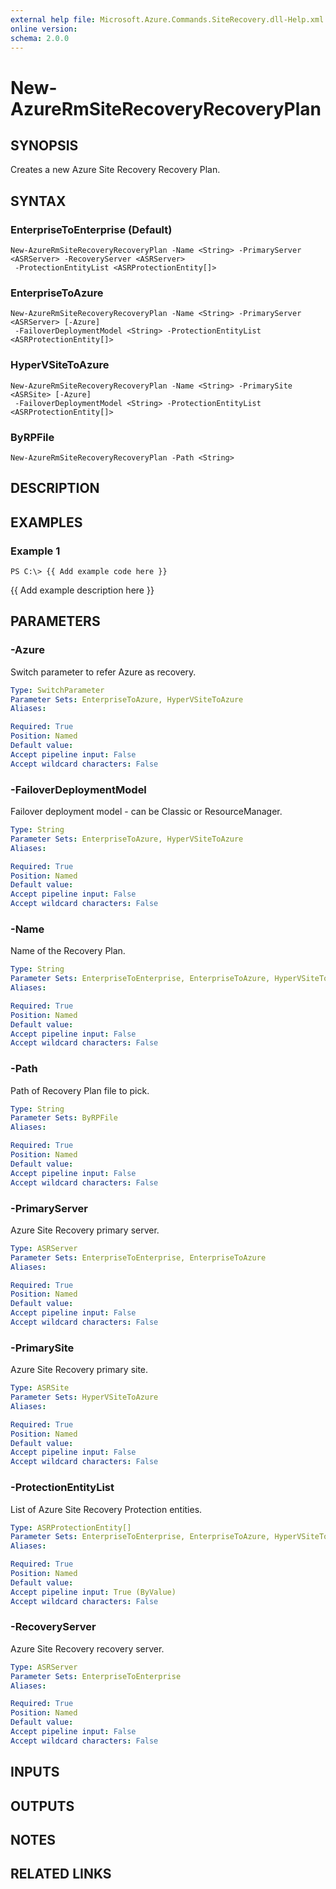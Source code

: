 ```yaml
---
external help file: Microsoft.Azure.Commands.SiteRecovery.dll-Help.xml
online version: 
schema: 2.0.0
---
```


# New-AzureRmSiteRecoveryRecoveryPlan
## SYNOPSIS
Creates a new Azure Site Recovery Recovery Plan.

## SYNTAX

### EnterpriseToEnterprise (Default)
```
New-AzureRmSiteRecoveryRecoveryPlan -Name <String> -PrimaryServer <ASRServer> -RecoveryServer <ASRServer>
 -ProtectionEntityList <ASRProtectionEntity[]>
```

### EnterpriseToAzure
```
New-AzureRmSiteRecoveryRecoveryPlan -Name <String> -PrimaryServer <ASRServer> [-Azure]
 -FailoverDeploymentModel <String> -ProtectionEntityList <ASRProtectionEntity[]>
```

### HyperVSiteToAzure
```
New-AzureRmSiteRecoveryRecoveryPlan -Name <String> -PrimarySite <ASRSite> [-Azure]
 -FailoverDeploymentModel <String> -ProtectionEntityList <ASRProtectionEntity[]>
```

### ByRPFile
```
New-AzureRmSiteRecoveryRecoveryPlan -Path <String>
```

## DESCRIPTION

## EXAMPLES

### Example 1
```
PS C:\> {{ Add example code here }}
```

{{ Add example description here }}

## PARAMETERS

### -Azure
Switch parameter to refer Azure as recovery.

```yaml
Type: SwitchParameter
Parameter Sets: EnterpriseToAzure, HyperVSiteToAzure
Aliases: 

Required: True
Position: Named
Default value: 
Accept pipeline input: False
Accept wildcard characters: False
```

### -FailoverDeploymentModel
Failover deployment model - can be Classic or ResourceManager.

```yaml
Type: String
Parameter Sets: EnterpriseToAzure, HyperVSiteToAzure
Aliases: 

Required: True
Position: Named
Default value: 
Accept pipeline input: False
Accept wildcard characters: False
```

### -Name
Name of the Recovery Plan.

```yaml
Type: String
Parameter Sets: EnterpriseToEnterprise, EnterpriseToAzure, HyperVSiteToAzure
Aliases: 

Required: True
Position: Named
Default value: 
Accept pipeline input: False
Accept wildcard characters: False
```

### -Path
Path of Recovery Plan file to pick.

```yaml
Type: String
Parameter Sets: ByRPFile
Aliases: 

Required: True
Position: Named
Default value: 
Accept pipeline input: False
Accept wildcard characters: False
```

### -PrimaryServer
Azure Site Recovery primary server.

```yaml
Type: ASRServer
Parameter Sets: EnterpriseToEnterprise, EnterpriseToAzure
Aliases: 

Required: True
Position: Named
Default value: 
Accept pipeline input: False
Accept wildcard characters: False
```

### -PrimarySite
Azure Site Recovery primary site.

```yaml
Type: ASRSite
Parameter Sets: HyperVSiteToAzure
Aliases: 

Required: True
Position: Named
Default value: 
Accept pipeline input: False
Accept wildcard characters: False
```

### -ProtectionEntityList
List of Azure Site Recovery Protection entities.

```yaml
Type: ASRProtectionEntity[]
Parameter Sets: EnterpriseToEnterprise, EnterpriseToAzure, HyperVSiteToAzure
Aliases: 

Required: True
Position: Named
Default value: 
Accept pipeline input: True (ByValue)
Accept wildcard characters: False
```

### -RecoveryServer
Azure Site Recovery recovery server.

```yaml
Type: ASRServer
Parameter Sets: EnterpriseToEnterprise
Aliases: 

Required: True
Position: Named
Default value: 
Accept pipeline input: False
Accept wildcard characters: False
```

## INPUTS

## OUTPUTS

## NOTES

## RELATED LINKS

